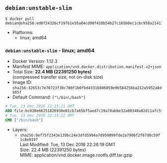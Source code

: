 ## `debian:unstable-slim`

```console
$ docker pull debian@sha256:ed8f24326cf197b1e55a84cd90f410b54b27c165b0ec1cbc958a21411e372835
```

-	Platforms:
	-	linux; amd64

### `debian:unstable-slim` - linux; amd64

-	Docker Version: 1.12.3
-	Manifest MIME: `application/vnd.docker.distribution.manifest.v2+json`
-	Total Size: **22.4 MB (22391250 bytes)**  
	(compressed transfer size, not on-disk size)
-	Image ID: `sha256:32653c7e70723f30c700f1b0fbd43316886059e96584256ba212a5952a8db65f`
-	Default Command: `["\/bin\/bash"]`

```dockerfile
# Tue, 13 Dec 2016 22:15:21 GMT
ADD file:bc038e66251826930e01cb7a65bf5aed7c19a78abbe32a00348a02d11afc5f98 in / 
# Tue, 13 Dec 2016 22:15:22 GMT
CMD ["/bin/bash"]
```

-	Layers:
	-	`sha256:0ef75f2343e139bc24e3dfd5994a7d950099fde2a7906f2f87d0c59f1c8e9197`  
		Last Modified: Tue, 13 Dec 2016 22:26:19 GMT  
		Size: 22.4 MB (22391250 bytes)  
		MIME: application/vnd.docker.image.rootfs.diff.tar.gzip

